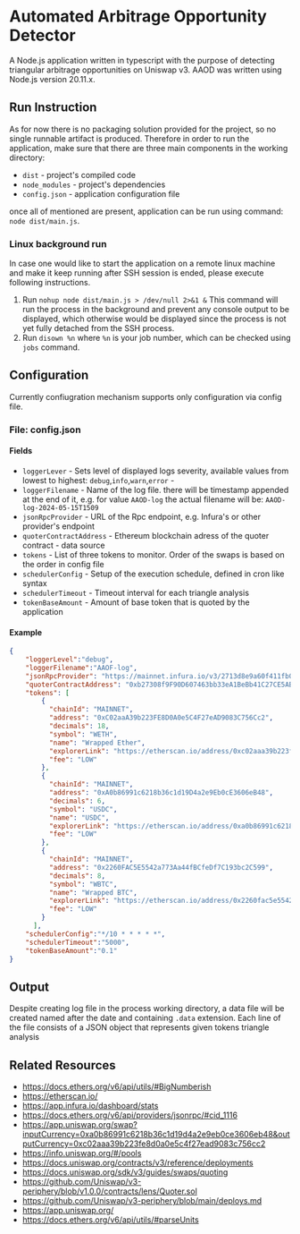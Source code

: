 # Automated Arbitrage Opportunity Detector

A Node.js application written in typescript with the purpose of detecting triangular arbitrage opportunities on Uniswap v3. AAOD was written using Node.js version 20.11.x.

## Run Instruction

As for now there is no packaging solution provided for the project, so no single runnable artifact is produced. Therefore in order to run the application, make sure that there are three main components in the working directory:

* `dist` - project's compiled code
* `node_modules` - project's dependencies
* `config.json` - application configuration file

once all of mentioned are present, application can be run using command: `node dist/main.js`.

### Linux background run

In case one would like to start the application on a remote linux machine and make it keep running after SSH session is ended, please execute following instructions.

1. Run `nohup node dist/main.js > /dev/null 2>&1 &` This command will run the process in the background and prevent any console output to be displayed, which otherwise would be displayed since the process is not yet fully detached from the SSH process.
2. Run `disown %n` where `%n` is your job number, which can be checked using `jobs` command.
## Configuration

Currently confiugration mechanism supports only configuration via config file.

### File: config.json

#### Fields

- `loggerLever` - Sets level of displayed logs severity, available values from lowest to highest: `debug`,`info`,`warn`,`error` - 
- `loggerFilename` - Name of the log file. there will be timestamp appended at the end of it, e.g. for value `AAOD-log` the actual filename will be: `AAOD-log-2024-05-15T1509`
- `jsonRpcProvider` - URL of the Rpc endpoint, e.g. Infura's or other provider's endpoint
- `quoterContractAddress` - Ethereum blockchain adress of the quoter contract - data source
- `tokens` - List of three tokens to monitor. Order of the swaps is based on the order in config file
- `schedulerConfig` - Setup of the execution schedule, defined in cron like syntax
- `schedulerTimeout` - Timeout interval for each triangle analysis
- `tokenBaseAmount` - Amount of base token that is quoted by the application

#### Example

```json
{
    "loggerLevel":"debug",
    "loggerFilename":"AAOF-log",
    "jsonRpcProvider": "https://mainnet.infura.io/v3/2713d8e9a60f411fb06ed5eaddcde617",
    "quoterContractAddress": "0xb27308f9F90D607463bb33eA1BeBb41C27CE5AB6",
    "tokens": [
        {
          "chainId": "MAINNET",
          "address": "0xC02aaA39b223FE8D0A0e5C4F27eAD9083C756Cc2",
          "decimals": 18,
          "symbol": "WETH",
          "name": "Wrapped Ether",
          "explorerLink": "https://etherscan.io/address/0xc02aaa39b223fe8d0a0e5c4f27ead9083c756cc2",
          "fee": "LOW"
        },
        {
          "chainId": "MAINNET",
          "address": "0xA0b86991c6218b36c1d19D4a2e9Eb0cE3606eB48",
          "decimals": 6,
          "symbol": "USDC",
          "name": "USDC",
          "explorerLink": "https://etherscan.io/address/0xa0b86991c6218b36c1d19d4a2e9eb0ce3606eb48",
          "fee": "LOW"
        },
        {
          "chainId": "MAINNET",
          "address": "0x2260FAC5E5542a773Aa44fBCfeDf7C193bc2C599",
          "decimals": 8,
          "symbol": "WBTC",
          "name": "Wrapped BTC",
          "explorerLink": "https://etherscan.io/address/0x2260fac5e5542a773aa44fbcfedf7c193bc2c599",
          "fee": "LOW"
        }
      ],
    "schedulerConfig":"*/10 * * * * *",
    "schedulerTimeout":"5000",
    "tokenBaseAmount":"0.1"
}
```

## Output

Despite creating log file in the process working directory, a data file will be created named after the date and containing `.data` extension. Each line of the file consists of a JSON object that represents given tokens triangle analysis

## Related Resources

- https://docs.ethers.org/v6/api/utils/#BigNumberish
- https://etherscan.io/
- https://app.infura.io/dashboard/stats
- https://docs.ethers.org/v6/api/providers/jsonrpc/#cid_1116
- https://app.uniswap.org/swap?inputCurrency=0xa0b86991c6218b36c1d19d4a2e9eb0ce3606eb48&outputCurrency=0xc02aaa39b223fe8d0a0e5c4f27ead9083c756cc2
- https://info.uniswap.org/#/pools
- https://docs.uniswap.org/contracts/v3/reference/deployments
- https://docs.uniswap.org/sdk/v3/guides/swaps/quoting
- https://github.com/Uniswap/v3-periphery/blob/v1.0.0/contracts/lens/Quoter.sol
- https://github.com/Uniswap/v3-periphery/blob/main/deploys.md
- https://app.uniswap.org/
- https://docs.ethers.org/v6/api/utils/#parseUnits